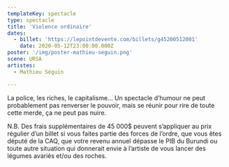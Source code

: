 ```yaml
---
templateKey: spectacle
type: spectacle
title: 'Violence ordinaire'
dates: 
  - billet: 'https://lepointdevente.com/billets/g45200512001'
    date: 2020-05-12T23:00:00.000Z
poster: '/img/poster-mathieu-seguin.png'
scene: URSA
artistes:
  - Mathieu Séguin

---
```

La police, les riches, le capitalisme... Un spectacle d’humour ne peut probablement pas renverser le pouvoir, mais se réunir pour rire de toute cette merde, ça ne peut pas nuire.
 
N.B. Des frais supplémentaires de 45 000$ peuvent s’appliquer au prix régulier d’un billet si vous faites partie des forces de l’ordre, que vous êtes député de la CAQ, que votre revenu annuel dépasse le PIB du Burundi ou toute autre situation qui donnerait envie à l’artiste de vous lancer des légumes avariés et/ou des roches.
